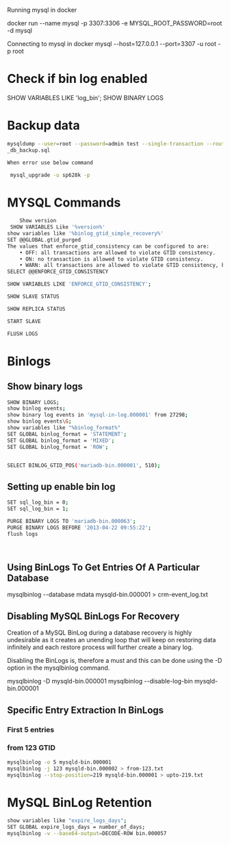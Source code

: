 Running mysql in docker

docker run --name mysql -p 3307:3306 -e MYSQL_ROOT_PASSWORD=root -d mysql

Connecting to mysql in docker
 mysql --host=127.0.0.1 --port=3307 -u root -p root


# Check if bin log enabled

SHOW VARIABLES LIKE 'log_bin';
SHOW BINARY LOGS


# Backup data

```sh
mysqldump --user=root --password=admin test --single-transaction --routines --flush-logs  > sudeep_git_local_practice/mysql-mariadb/test
_db_backup.sql

When error use below command

 mysql_upgrade -u sp628k -p
```

# MYSQL Commands
```sh
    Show version
 SHOW VARIABLES Like '%version%'
show variables like '%binlog_gtid_simple_recovery%'
SET @@GLOBAL.gtid_purged
The values that enforce_gtid_consistency can be configured to are:
	• OFF: all transactions are allowed to violate GTID consistency.
	• ON: no transaction is allowed to violate GTID consistency.
	• WARN: all transactions are allowed to violate GTID consistency, but a warning is generated in this case.
SELECT @@ENFORCE_GTID_CONSISTENCY

SHOW VARIABLES LIKE 'ENFORCE_GTID_CONSISTENCY';

SHOW SLAVE STATUS

SHOW REPLICA STATUS

START SLAVE 

FLUSH LOGS
```
# Binlogs
## Show binary logs
```sh
SHOW BINARY LOGS;
show binlog events;
show binary log events in 'mysql-in-log.000001' from 27298;
show binlog events\G;
show variables like "%binlog_format%"
SET GLOBAL binlog_format = 'STATEMENT';
SET GLOBAL binlog_format = 'MIXED';		
SET GLOBAL binlog_format = 'ROW';


SELECT BINLOG_GTID_POS('mariadb-bin.000001', 510);

```
## Setting up enable bin log
```sh
SET sql_log_bin = 0;
SET sql_log_bin = 1;

PURGE BINARY LOGS TO 'mariadb-bin.000063';
PURGE BINARY LOGS BEFORE '2013-04-22 09:55:22';
flush logs




```

## Using BinLogs To Get Entries Of A Particular Database

mysqlbinlog --database mdata mysqld-bin.000001 > crm-event_log.txt

## Disabling MySQL BinLogs For Recovery

Creation of a MySQL BinLog during a database recovery is highly undesirable as it creates an unending loop that will keep on restoring data infinitely and each restore process will further create a binary log.

Disabling the BinLogs is, therefore a must and this can be done using the -D option in the mysqlbinlog command.

mysqlbinlog -D mysqld-bin.000001
mysqlbinlog --disable-log-bin mysqld-bin.000001 


## Specific Entry Extraction In BinLogs

### First 5 entries
### from 123 GTID
```sh
mysqlbinlog -o 5 mysqld-bin.000001
mysqlbinlog -j 123 mysqld-bin.000002 > from-123.txt
mysqlbinlog --stop-position=219 mysqld-bin.000001 > upto-219.txt
```
# MySQL BinLog Retention
```sh
show variables like "expire_logs_days";
SET GLOBAL expire_logs_days = number_of_days;
mysqlbinlog -v --base64-output=DECODE-ROW bin.000057
```